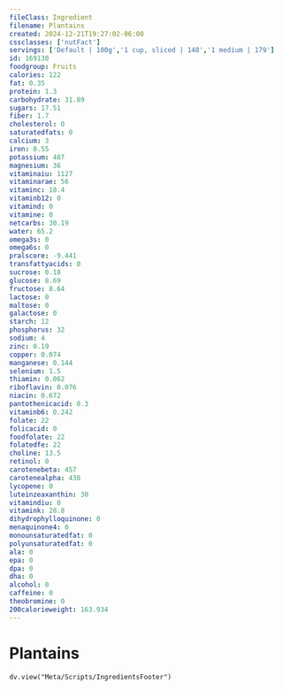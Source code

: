 ```yaml
---
fileClass: Ingredient
filename: Plantains
created: 2024-12-21T19:27:02-06:00
cssclasses: ['nutFact']
servings: ['Default | 100g','1 cup, sliced | 148','1 medium | 179']
id: 169130
foodgroup: Fruits
calories: 122
fat: 0.35
protein: 1.3
carbohydrate: 31.89
sugars: 17.51
fiber: 1.7
cholesterol: 0
saturatedfats: 0
calcium: 3
iron: 0.55
potassium: 487
magnesium: 36
vitaminaiu: 1127
vitaminarae: 56
vitaminc: 18.4
vitaminb12: 0
vitamind: 0
vitamine: 0
netcarbs: 30.19
water: 65.2
omega3s: 0
omega6s: 0
pralscore: -9.441
transfattyacids: 0
sucrose: 0.18
glucose: 8.69
fructose: 8.64
lactose: 0
maltose: 0
galactose: 0
starch: 12
phosphorus: 32
sodium: 4
zinc: 0.19
copper: 0.074
manganese: 0.144
selenium: 1.5
thiamin: 0.062
riboflavin: 0.076
niacin: 0.672
pantothenicacid: 0.3
vitaminb6: 0.242
folate: 22
folicacid: 0
foodfolate: 22
folatedfe: 22
choline: 13.5
retinol: 0
carotenebeta: 457
carotenealpha: 438
lycopene: 0
luteinzeaxanthin: 30
vitamindiu: 0
vitamink: 28.8
dihydrophylloquinone: 0
menaquinone4: 0
monounsaturatedfat: 0
polyunsaturatedfat: 0
ala: 0
epa: 0
dpa: 0
dha: 0
alcohol: 0
caffeine: 0
theobromine: 0
200calorieweight: 163.934
---
```


# Plantains

```dataviewjs
dv.view("Meta/Scripts/IngredientsFooter")
```